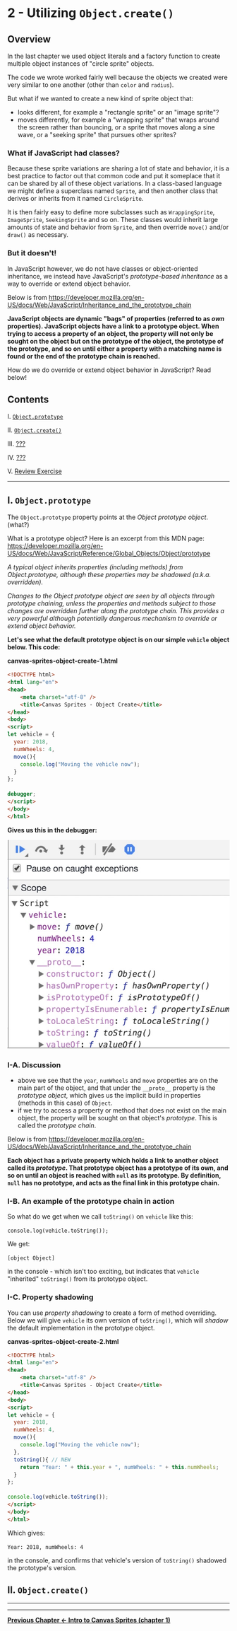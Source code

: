 # 2 - Utilizing `Object.create()`

## Overview
In the last chapter we used object literals and a factory function to create multiple object instances of "circle sprite" objects.

The code we wrote worked fairly well because the objects we created were very similar to one another (other than `color` and `radius`).

But what if we wanted to create a new kind of sprite object that:
- looks different, for example a "rectangle sprite" or an "image sprite"?
- moves differently, for example a "wrapping sprite" that wraps around the screen rather than bouncing, or a sprite that moves along a sine wave, or a "seeking sprite" that pursues other sprites?

### What if JavaScript had classes?
Because these sprite variations are sharing a lot of state and behavior, it is a best practice to factor out that common code and put it someplace that it can be shared by all of these object variations.  In a class-based language we might define a superclass named `Sprite`, and then another class that derives or inherits from it named `CircleSprite`.

It is then fairly easy to define more subclasses such as `WrappingSprite`, `ImageSprite`, `SeekingSprite` and so on. These classes would inherit large amounts of state and behavior from `Sprite`, and then override `move()` and/or `draw()` as necessary.

### But it doesn't!
In JavaScript however, we do not have classes or object-oriented inheritance, we instead have JavaScript's *prototype-based inheritance* as a way to override or extend object behavior. 

Below is from https://developer.mozilla.org/en-US/docs/Web/JavaScript/Inheritance_and_the_prototype_chain

**JavaScript objects are dynamic "bags" of properties (referred to as *own* properties). JavaScript objects have a link to a prototype object. When trying to access a property of an object, the property will not only be sought on the object but on the prototype of the object, the prototype of the prototype, and so on until either a property with a matching name is found or the end of the prototype chain is reached.**

How do we do override or extend object behavior in JavaScript? Read below!


## Contents
<!--- Local Navigation --->
I. [`Object.prototype`](#section1)

II. [`Object.create()`](#section2)

III. [???](#section3)

IV. [???](#section4)

V. [Review Exercise](#section5)


<hr>

## <a id="section1">I. `Object.prototype`

The `Object.prototype` property points at the *Object prototype object*. (what?)

What is a prototype object? Here is an excerpt from this MDN page: https://developer.mozilla.org/en-US/docs/Web/JavaScript/Reference/Global_Objects/Object/prototype

*A typical object inherits properties (including methods) from Object.prototype, although these properties may be shadowed (a.k.a. overridden).*

*Changes to the Object prototype object are seen by all objects through prototype chaining, unless the properties and methods subject to those changes are overridden further along the prototype chain.  This provides a very powerful although potentially dangerous mechanism to override or extend object behavior.*


**Let's see what the default prototype object is on our simple `vehicle` object below. This code:**

**canvas-sprites-object-create-1.html**
```html
<!DOCTYPE html>
<html lang="en">
<head>
	<meta charset="utf-8" />
	<title>Canvas Sprites - Object Create</title>
</head>
<body>
<script>
let vehicle = {
  year: 2018,
  numWheels: 4,
  move(){
    console.log("Moving the vehicle now");
  }
};

debugger;
</script>
</body>
</html>
```

**Gives us this in the debugger:**

![Screenshot](_images/canvas-sprites-object-create-1.jpg)

### I-A. Discussion

- above we see that the `year`, `numWheels` and `move` properties are on the main part of the object, and that under the `__proto__` property is the *prototype object*, which gives us the implicit build in properties (methods in this case) of `Object`. 
- if we try to access a property or method that does not exist on the main object, the property will be sought on that object's *prototype*. This is called the *prototype chain*. 

Below is from https://developer.mozilla.org/en-US/docs/Web/JavaScript/Inheritance_and_the_prototype_chain

**Each object has a private property which holds a link to another object called its *prototype*. That prototype object has a prototype of its own, and so on until an object is reached with `null` as its prototype. By definition, `null` has no prototype, and acts as the final link in this prototype chain.**

### I-B. An example of the prototype chain in action
So what do we get when we call `toString()` on `vehicle` like this:

`console.log(vehicle.toString());`

We get: 

`[object Object]`

in the console - which isn't too exciting, but indicates that `vehicle` "inherited" `toString()` from its prototype object.

### I-C. Property shadowing
You can use *property shadowing* to create a form of method overriding. Below we will give `vehicle` its own version of `toString()`, which will *shadow* the default implementation in the prototype object.

**canvas-sprites-object-create-2.html**
```html
<!DOCTYPE html>
<html lang="en">
<head>
	<meta charset="utf-8" />
	<title>Canvas Sprites - Object Create</title>
</head>
<body>
<script>
let vehicle = {
  year: 2018,
  numWheels: 4,
  move(){
    console.log("Moving the vehicle now");
  },
  toString(){ // NEW
  	return "Year: " + this.year + ", numWheels: " + this.numWheels;
  }
};

console.log(vehicle.toString());
</script>
</body>
</html>
```

Which gives: 

`Year: 2018, numWheels: 4` 

in the console, and confirms that vehicle's version of `toString()` shadowed the prototype's version.


## <a id="section2">II. `Object.create()`








<hr><hr>

**[Previous Chapter <- Intro to Canvas Sprites (chapter 1)](canvas-sprites-1.md)**
